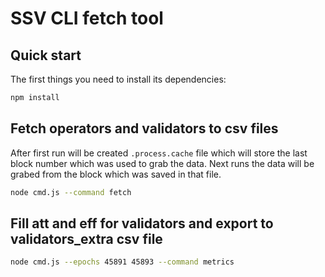 # SSV CLI fetch tool

## Quick start

The first things you need to install its
dependencies:

```sh
npm install
```

## Fetch operators and validators to csv files
After first run will be created `.process.cache` file which will store the last block number which was used to grab the data.
Next runs the data will be grabed from the block which was saved in that file.

```sh
node cmd.js --command fetch
```

## Fill att and eff for validators and export to validators_extra csv file

```sh
node cmd.js --epochs 45891 45893 --command metrics
```
